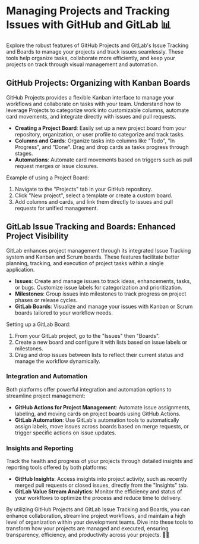 # Managing Projects and Tracking Issues with GitHub and GitLab 📊

Explore the robust features of GitHub Projects and GitLab's Issue Tracking and Boards to manage your projects and track issues seamlessly. These tools help organize tasks, collaborate more efficiently, and keep your projects on track through visual management and automation.

## GitHub Projects: Organizing with Kanban Boards

GitHub Projects provides a flexible Kanban interface to manage your workflows and collaborate on tasks with your team. Understand how to leverage Projects to categorize work into customizable columns, automate card movements, and integrate directly with issues and pull requests.

- **Creating a Project Board**: Easily set up a new project board from your repository, organization, or user profile to categorize and track tasks.
- **Columns and Cards**: Organize tasks into columns like "Todo", "In Progress", and "Done". Drag and drop cards as tasks progress through stages.
- **Automations**: Automate card movements based on triggers such as pull request merges or issue closures.

Example of using a Project Board:

1. Navigate to the "Projects" tab in your GitHub repository.
2. Click "New project", select a template or create a custom board.
3. Add columns and cards, and link them directly to issues and pull requests for unified management.

## GitLab Issue Tracking and Boards: Enhanced Project Visibility

GitLab enhances project management through its integrated Issue Tracking system and Kanban and Scrum boards. These features facilitate better planning, tracking, and execution of project tasks within a single application.

- **Issues**: Create and manage issues to track ideas, enhancements, tasks, or bugs. Customize issue labels for categorization and prioritization.
- **Milestones**: Group issues into milestones to track progress on project phases or release cycles.
- **GitLab Boards**: Visualize and manage your issues with Kanban or Scrum boards tailored to your workflow needs.

Setting up a GitLab Board:

1. From your GitLab project, go to the "Issues" then "Boards".
2. Create a new board and configure it with lists based on issue labels or milestones.
3. Drag and drop issues between lists to reflect their current status and manage the workflow dynamically.

### Integration and Automation

Both platforms offer powerful integration and automation options to streamline project management:

- **GitHub Actions for Project Management**: Automate issue assignments, labeling, and moving cards on project boards using GitHub Actions.
- **GitLab Automation**: Use GitLab's automation tools to automatically assign labels, move issues across boards based on merge requests, or trigger specific actions on issue updates.

### Insights and Reporting

Track the health and progress of your projects through detailed insights and reporting tools offered by both platforms:

- **GitHub Insights**: Access insights into project activity, such as recently merged pull requests or closed issues, directly from the "Insights" tab.
- **GitLab Value Stream Analytics**: Monitor the efficiency and status of your workflows to optimize the process and reduce time to delivery.

By utilizing GitHub Projects and GitLab Issue Tracking and Boards, you can enhance collaboration, streamline project workflows, and maintain a high level of organization within your development teams. Dive into these tools to transform how your projects are managed and executed, ensuring transparency, efficiency, and productivity across your projects. 🚀🔧